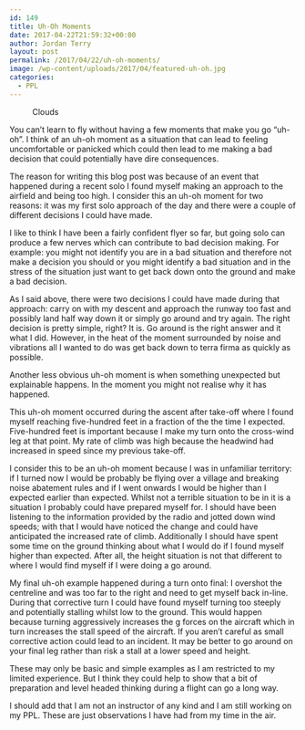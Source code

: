```yaml
---
id: 149
title: Uh-Oh Moments
date: 2017-04-22T21:59:32+00:00
author: Jordan Terry
layout: post
permalink: /2017/04/22/uh-oh-moments/
image: /wp-content/uploads/2017/04/featured-uh-oh.jpg
categories:
  - PPL
---
```

<figure id="attachment_150" class="thumbnail wp-caption alignnone"><img loading="lazy" class="size-large wp-image-150" src="{{ site.baseurl }}/wp-content/uploads/2017/04/featured-uh-oh-1024x461.jpg" alt="" srcset="{{ site.baseurl }}/wp-content/uploads/2017/04/featured-uh-oh-1024x461.jpg 1024w, {{ site.baseurl }}/wp-content/uploads/2017/04/featured-uh-oh-300x135.jpg 300w, {{ site.baseurl }}/wp-content/uploads/2017/04/featured-uh-oh-768x346.jpg 768w, {{ site.baseurl }}/wp-content/uploads/2017/04/featured-uh-oh.jpg 2000w" sizes="(max-width: 1024px) 100vw, 1024px" /><figcaption class="caption wp-caption-text">Clouds</figcaption></figure> 

You can’t learn to fly without having a few moments that make you go “uh-oh”. I think of an uh-oh moment as a situation that can lead to feeling uncomfortable or panicked which could then lead to me making a bad decision that could potentially have dire consequences.

The reason for writing this blog post was because of an event that happened during a recent solo I found myself making an approach to the airfield and being too high. I consider this an uh-oh moment for two reasons: it was my first solo approach of the day and there were a couple of different decisions I could have made.

I like to think I have been a fairly confident flyer so far, but going solo can produce a few nerves which can contribute to bad decision making. For example: you might not identify you are in a bad situation and therefore not make a decision you should or you might identify a bad situation and in the stress of the situation just want to get back down onto the ground and make a bad decision.

As I said above, there were two decisions I could have made during that approach: carry on with my descent and approach the runway too fast and possibly land half way down it or simply go around and try again. The right decision is pretty simple, right? It is. Go around is the right answer and it what I did. However, in the heat of the moment surrounded by noise and vibrations all I wanted to do was get back down to terra firma as quickly as possible.

Another less obvious uh-oh moment is when something unexpected but explainable happens. In the moment you might not realise why it has happened.

This uh-oh moment occurred during the ascent after take-off where I found myself reaching five-hundred feet in a fraction of the the time I expected. Five-hundred feet is important because I make my turn onto the cross-wind leg at that point. My rate of climb was high because the headwind had increased in speed since my previous take-off.

I consider this to be an uh-oh moment because I was in unfamiliar territory: if I turned now I would be probably be flying over a village and breaking noise abatement rules and if I went onwards I would be higher than I expected earlier than expected. Whilst&nbsp;not a terrible situation to be in it is a situation I probably could have prepared myself for. I should have been listening to the information provided by the radio and jotted down wind speeds; with that I would have noticed the change and could have anticipated the increased rate of climb. Additionally I should have spent some time on the ground thinking about what I would do if I found myself higher than expected. After all, the height situation is not that different to where I would find myself if I were doing a go around.

My final uh-oh example happened during a turn onto final: I overshot the centreline and was too far to the right and need to get myself back in-line. During that corrective turn I could have found myself turning too steeply and potentially stalling whilst low to the ground. This would happen because turning aggressively increases the g forces on the aircraft which in turn increases the stall speed of the aircraft. If you aren’t careful as small corrective action could lead to an incident. It may be better to go around on your final leg rather than risk a stall at a lower speed and height.

These may only be basic and simple examples as I am restricted to my limited experience. But I think they could help to show that a bit of preparation and level headed thinking during a flight can go a long way.

I should add that I am not an instructor of any kind and I am still working on my PPL. These are just observations I have had from my time in the air.